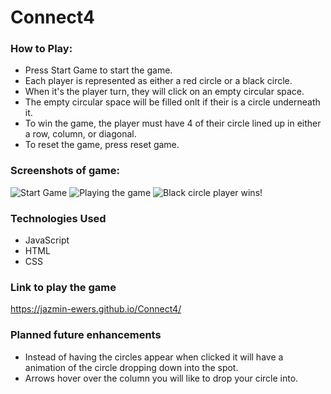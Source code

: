 # Connect4

### How to Play:
- Press Start Game to start the game.
- Each player is represented as either a red circle or a black circle. 
- When it's the player turn, they will click on an empty circular space.
- The empty circular space will be filled onlt if their is a circle underneath it.
- To win the game, the player must have 4 of their circle lined up in either a row, column, or diagonal.
- To reset the game, press reset game. 

### Screenshots of game:
![Start Game](https://imgur.com/a/A38vo7u) 
![Playing the game](https://imgur.com/gallery/sXSDXAr)
![Black circle player wins!](https://imgur.com/gallery/CYY5DMa)

### Technologies Used
- JavaScript
- HTML
- CSS

### Link to play the game 
https://jazmin-ewers.github.io/Connect4/

### Planned future enhancements
- Instead of having the circles appear when clicked it will have a animation of the circle dropping down into the spot.
- Arrows hover over the column you will like to drop your circle into. 
